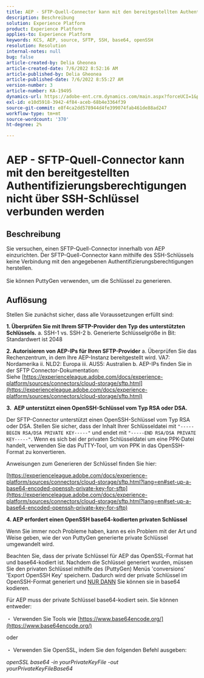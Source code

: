 ```yaml
---
title: AEP - SFTP-Quell-Connector kann mit den bereitgestellten Authentifizierungsberechtigungen nicht über SSH-Schlüssel verbunden werden
description: Beschreibung
solution: Experience Platform
product: Experience Platform
applies-to: Experience Platform
keywords: KCS, AEP, source, SFTP, SSH, base64, openSSH
resolution: Resolution
internal-notes: null
bug: false
article-created-by: Delia Gheonea
article-created-date: 7/6/2022 8:52:16 AM
article-published-by: Delia Gheonea
article-published-date: 7/6/2022 8:55:27 AM
version-number: 3
article-number: KA-19495
dynamics-url: https://adobe-ent.crm.dynamics.com/main.aspx?forceUCI=1&pagetype=entityrecord&etn=knowledgearticle&id=ad9808ea-08fd-ec11-82e5-000d3a3b090d
exl-id: e10d5918-3942-4f84-aceb-68b4e3364f39
source-git-commit: e8f4ca2dd578944d4fe399074fab461de88ad247
workflow-type: tm+mt
source-wordcount: '370'
ht-degree: 2%

---
```


# AEP - SFTP-Quell-Connector kann mit den bereitgestellten Authentifizierungsberechtigungen nicht über SSH-Schlüssel verbunden werden

## Beschreibung

Sie versuchen, einen SFTP-Quell-Connector innerhalb von AEP einzurichten. Der SFTP-Quell-Connector kann mithilfe des SSH-Schlüssels keine Verbindung mit den angegebenen Authentifizierungsberechtigungen herstellen.<br><br>Sie können PuttyGen verwenden, um die Schlüssel zu generieren.

## Auflösung


Stellen Sie zunächst sicher, dass alle Voraussetzungen erfüllt sind:

<b>1. Überprüfen Sie mit Ihrem SFTP-Provider den Typ des unterstützten Schlüssels.</b>
a. SSH-1 vs. SSH-2 b. Generierte Schlüsselgröße in Bit: Standardwert ist 2048

<b>2. Autorisieren von AEP-IPs für Ihren SFTP-Provider</b>
a. Überprüfen Sie das Rechenzentrum, in dem Ihre AEP-Instanz bereitgestellt wird. VA7: Nordamerika ii. NLD2: Europa iii. AUS5: Australien b. AEP-IPs finden Sie in der SFTP Connector-Dokumentation: Siehe [https://experienceleague.adobe.com/docs/experience-platform/sources/connectors/cloud-storage/sftp.html](https://experienceleague.adobe.com/docs/experience-platform/sources/connectors/cloud-storage/sftp.html)



<b>3.  AEP unterstützt einen OpenSSH-Schlüssel vom Typ RSA oder DSA.</b>

Der SFTP-Connector unterstützt einen OpenSSH-Schlüssel vom Typ RSA oder DSA. Stellen Sie sicher, dass der Inhalt Ihrer Schlüsseldatei mit `"-----BEGIN RSA/DSA PRIVATE KEY-----"` und endet mit `"-----END RSA/DSA PRIVATE KEY-----"`. Wenn es sich bei der privaten Schlüsseldatei um eine PPK-Datei handelt, verwenden Sie das PuTTY-Tool, um von PPK in das OpenSSH-Format zu konvertieren.

Anweisungen zum Generieren der Schlüssel finden Sie hier:

[https://experienceleague.adobe.com/docs/experience-platform/sources/connectors/cloud-storage/sftp.html?lang=en#set-up-a-base64-encoded-openssh-private-key-for-sftp](https://experienceleague.adobe.com/docs/experience-platform/sources/connectors/cloud-storage/sftp.html?lang=en#set-up-a-base64-encoded-openssh-private-key-for-sftp)



<b>4. AEP erfordert einen OpenSSH base64-kodierten privaten Schlüssel </b>



Wenn Sie immer noch Probleme haben, kann es ein Problem mit der Art und Weise geben, wie der von PuttyGen generierte private Schlüssel umgewandelt wird.

Beachten Sie, dass der private Schlüssel für AEP das OpenSSL-Format hat und base64-kodiert ist. Nachdem die Schlüssel generiert wurden, müssen Sie den privaten Schlüssel mithilfe des (PuttyGen) Menüs &#39;conversions&#39; &#39;Export OpenSSH Key&#39; speichern. Dadurch wird der private Schlüssel im OpenSSH-Format generiert und <u>NUR DANN</u> Sie können sie in base64 kodieren.

Für AEP muss der private Schlüssel base64-kodiert sein. Sie können entweder:

・ Verwenden Sie Tools wie [https://www.base64encode.org/](https://www.base64encode.org/)

oder

・ Verwenden Sie OpenSSL, indem Sie den folgenden Befehl ausgeben:

*openSSL base64 -in yourPrivateKeyFile -out
<br>yourPrivateKeyFileBase64*
